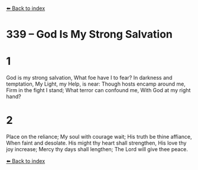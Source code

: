 [⬅️ Back to index](../README.md)

# 339 – God Is My Strong Salvation


# 1
God is my strong salvation,
What foe have I to fear?
In darkness and temptation,
My Light, my Help, is near:
Though hosts encamp around me,
Firm in the fight I stand;
What terror can confound me,
With God at my right hand?

# 2
Place on the reliance;
My soul with courage wait;
His truth be thine affiance,
When faint and desolate.
His might thy heart shall strengthen,
His love thy joy increase;
Mercy thy days shall lengthen;
The Lord will give thee peace.

[⬅️ Back to index](../README.md)
